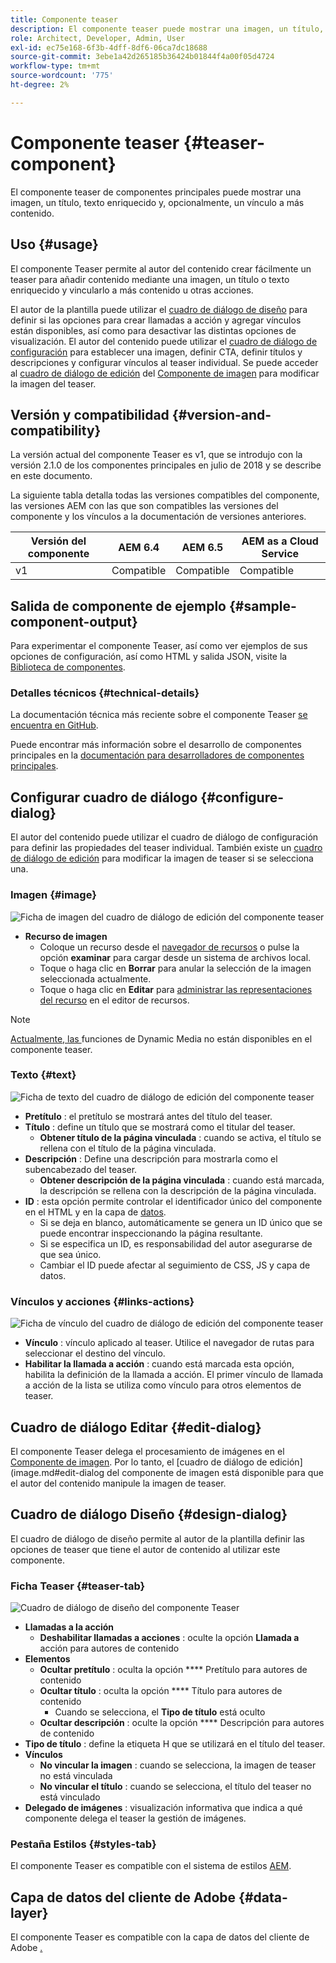 ```yaml
---
title: Componente teaser
description: El componente teaser puede mostrar una imagen, un título, texto enriquecido y, opcionalmente, vincular a contenido adicional.
role: Architect, Developer, Admin, User
exl-id: ec75e168-6f3b-4dff-8df6-06ca7dc18688
source-git-commit: 3ebe1a42d265185b36424b01844f4a00f05d4724
workflow-type: tm+mt
source-wordcount: '775'
ht-degree: 2%

---
```


# Componente teaser {#teaser-component}

El componente teaser de componentes principales puede mostrar una imagen, un título, texto enriquecido y, opcionalmente, un vínculo a más contenido.

## Uso {#usage}

El componente Teaser permite al autor del contenido crear fácilmente un teaser para añadir contenido mediante una imagen, un título o texto enriquecido y vincularlo a más contenido u otras acciones.

El autor de la plantilla puede utilizar el [cuadro de diálogo de diseño](#design-dialog) para definir si las opciones para crear llamadas a acción y agregar vínculos están disponibles, así como para desactivar las distintas opciones de visualización. El autor del contenido puede utilizar el [cuadro de diálogo de configuración](#configure-dialog) para establecer una imagen, definir CTA, definir títulos y descripciones y configurar vínculos al teaser individual. Se puede acceder al [cuadro de diálogo de edición](image.md#edit-dialog) del [Componente de imagen](image.md) para modificar la imagen del teaser.

## Versión y compatibilidad {#version-and-compatibility}

La versión actual del componente Teaser es v1, que se introdujo con la versión 2.1.0 de los componentes principales en julio de 2018 y se describe en este documento.

La siguiente tabla detalla todas las versiones compatibles del componente, las versiones AEM con las que son compatibles las versiones del componente y los vínculos a la documentación de versiones anteriores.

| Versión del componente | AEM 6.4 | AEM 6.5 | AEM as a Cloud Service |
|---|---|---|---|
| v1 | Compatible | Compatible | Compatible |

## Salida de componente de ejemplo {#sample-component-output}

Para experimentar el componente Teaser, así como ver ejemplos de sus opciones de configuración, así como HTML y salida JSON, visite la [Biblioteca de componentes](https://adobe.com/go/aem_cmp_library_teaser).

### Detalles técnicos {#technical-details}

La documentación técnica más reciente sobre el componente Teaser [se encuentra en GitHub](https://adobe.com/go/aem_cmp_tech_teaser_v1).

Puede encontrar más información sobre el desarrollo de componentes principales en la [documentación para desarrolladores de componentes principales](/help/developing/overview.md).

## Configurar cuadro de diálogo {#configure-dialog}

El autor del contenido puede utilizar el cuadro de diálogo de configuración para definir las propiedades del teaser individual. También existe un [cuadro de diálogo de edición](#edit-dialog) para modificar la imagen de teaser si se selecciona una.

### Imagen {#image}

![Ficha de imagen del cuadro de diálogo de edición del componente teaser](/help/assets/teaser-edit-image.png)

* **Recurso de imagen**
   * Coloque un recurso desde el [navegador de recursos](https://docs.adobe.com/content/help/en/experience-manager-cloud-service/sites/authoring/fundamentals/environment-tools.html) o pulse la opción **examinar** para cargar desde un sistema de archivos local.
   * Toque o haga clic en **Borrar** para anular la selección de la imagen seleccionada actualmente.
   * Toque o haga clic en **Editar** para [administrar las representaciones del recurso](https://docs.adobe.com/content/help/en/experience-manager-cloud-service/assets/manage/manage-digital-assets.html) en el editor de recursos.

>[!NOTE]
>
>[Actualmente, las ](image.md#dynamic-media) funciones de Dynamic Media no están disponibles en el componente teaser.

### Texto {#text}

![Ficha de texto del cuadro de diálogo de edición del componente teaser](/help/assets/teaser-edit-text.png)

* **Pretítulo** : el pretítulo se mostrará antes del título del teaser.
* **Título** : define un título que se mostrará como el titular del teaser.
   * **Obtener título de la página vinculada** : cuando se activa, el título se rellena con el título de la página vinculada.
* **Descripción** : Define una descripción para mostrarla como el subencabezado del teaser.
   * **Obtener descripción de la página vinculada** : cuando está marcada, la descripción se rellena con la descripción de la página vinculada.
* **ID** : esta opción permite controlar el identificador único del componente en el HTML y en la capa de  [datos](/help/developing/data-layer/overview.md).
   * Si se deja en blanco, automáticamente se genera un ID único que se puede encontrar inspeccionando la página resultante.
   * Si se especifica un ID, es responsabilidad del autor asegurarse de que sea único.
   * Cambiar el ID puede afectar al seguimiento de CSS, JS y capa de datos.

### Vínculos y acciones {#links-actions}

![Ficha de vínculo del cuadro de diálogo de edición del componente teaser](/help/assets/teaser-edit-link.png)

* **Vínculo** : vínculo aplicado al teaser. Utilice el navegador de rutas para seleccionar el destino del vínculo.
* **Habilitar la llamada a acción** : cuando está marcada esta opción, habilita la definición de la llamada a acción. El primer vínculo de llamada a acción de la lista se utiliza como vínculo para otros elementos de teaser.

## Cuadro de diálogo Editar {#edit-dialog}

El componente Teaser delega el procesamiento de imágenes en el [Componente de imagen](image.md). Por lo tanto, el [cuadro de diálogo de edición](image.md#edit-dialog del componente de imagen está disponible para que el autor del contenido manipule la imagen de teaser.

## Cuadro de diálogo Diseño {#design-dialog}

El cuadro de diálogo de diseño permite al autor de la plantilla definir las opciones de teaser que tiene el autor de contenido al utilizar este componente.

### Ficha Teaser {#teaser-tab}

![Cuadro de diálogo de diseño del componente Teaser](/help/assets/teaser-design.png)

* **Llamadas a la acción**
   * **Deshabilitar llamadas a acciones** : oculte la opción  **Llamada a** acción para autores de contenido
* **Elementos**
   * **Ocultar pretítulo** : oculta la opción  **** Pretítulo para autores de contenido
   * **Ocultar título** : oculta la opción  **** Título para autores de contenido
      * Cuando se selecciona, el **Tipo de título** está oculto
   * **Ocultar descripción** : oculte la opción  **** Descripción para autores de contenido
* **Tipo de título** : define la etiqueta H que se utilizará en el título del teaser.
* **Vínculos**
   * **No vincular la imagen** : cuando se selecciona, la imagen de teaser no está vinculada
   * **No vincular el título** : cuando se selecciona, el título del teaser no está vinculado
* **Delegado de imágenes** : visualización informativa que indica a qué componente delega el teaser la gestión de imágenes.

### Pestaña Estilos {#styles-tab}

El componente Teaser es compatible con el sistema de estilos [AEM](/help/get-started/authoring.md#component-styling).

## Capa de datos del cliente de Adobe {#data-layer}

El componente Teaser es compatible con la capa de datos del cliente de Adobe [.](/help/developing/data-layer/overview.md)
